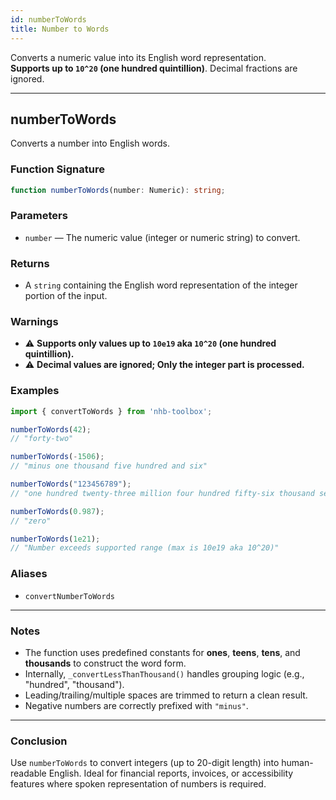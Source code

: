 ```yaml
---
id: numberToWords
title: Number to Words
---
```


Converts a numeric value into its English word representation.  
**Supports up to `10^20` (one hundred quintillion)**. Decimal fractions are ignored.

---

## numberToWords

Converts a number into English words.

### Function Signature

```ts
function numberToWords(number: Numeric): string;
```

### Parameters

- `number` — The numeric value (integer or numeric string) to convert.

### Returns

- A `string` containing the English word representation of the integer portion of the input.

### Warnings

- ⚠️ **Supports only values up to `10e19` aka `10^20` (one hundred quintillion).**
- ⚠️ **Decimal values are **ignored**; Only the integer part is processed.**

### Examples

```ts
import { convertToWords } from 'nhb-toolbox';

numberToWords(42);
// "forty-two"

numberToWords(-1506);
// "minus one thousand five hundred and six"

numberToWords("123456789");
// "one hundred twenty-three million four hundred fifty-six thousand seven hundred eighty-nine"

numberToWords(0.987);
// "zero"

numberToWords(1e21);
// "Number exceeds supported range (max is 10e19 aka 10^20)"
```

### Aliases

- `convertNumberToWords`

---

### Notes

- The function uses predefined constants for **ones**, **teens**, **tens**, and **thousands** to construct the word form.
- Internally, `_convertLessThanThousand()` handles grouping logic (e.g., "hundred", "thousand").
- Leading/trailing/multiple spaces are trimmed to return a clean result.
- Negative numbers are correctly prefixed with `"minus"`.

---

### Conclusion

Use `numberToWords` to convert integers (up to 20-digit length) into human-readable English. Ideal for financial reports, invoices, or accessibility features where spoken representation of numbers is required.
